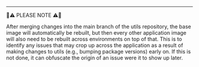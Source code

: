 


---

🚨⚠️ PLEASE NOTE ⚠️🚨

After merging changes into the main branch of the utils repository, the base image will automatically be rebuilt, but then every other application image will also need to be rebuilt across environments on top of that.
This is to identify any issues that may crop up across the application as a result of making changes to utils (e.g., bumping package versions) early on.
If this is not done, it can obfuscate the origin of an issue were it to show up later.
